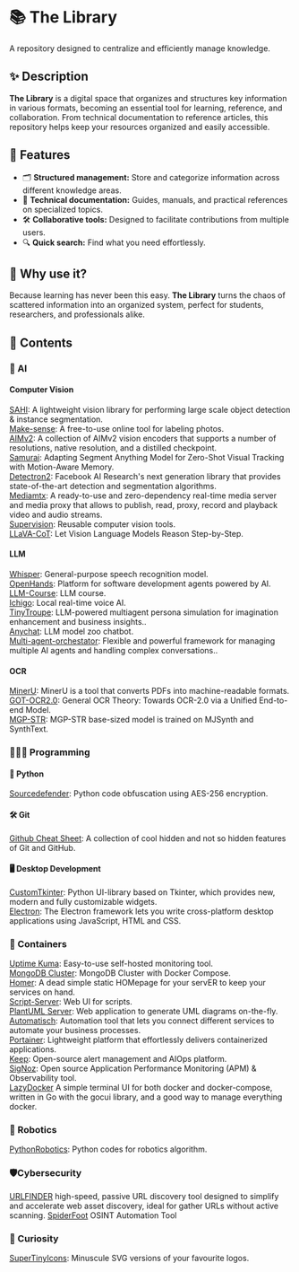 # 📚 The Library  
A repository designed to centralize and efficiently manage knowledge.  

## ✨ Description  
**The Library** is a digital space that organizes and structures key information in various formats, becoming an essential tool for learning, reference, and collaboration. From technical documentation to reference articles, this repository helps keep your resources organized and easily accessible.  

## 🚀 Features  
- 🗂️ **Structured management:** Store and categorize information across different knowledge areas.  
- 📖 **Technical documentation:** Guides, manuals, and practical references on specialized topics.  
- 🛠️ **Collaborative tools:** Designed to facilitate contributions from multiple users.  
- 🔍 **Quick search:** Find what you need effortlessly.  

## 🌟 Why use it?  
Because learning has never been this easy. **The Library** turns the chaos of scattered information into an organized system, perfect for students, researchers, and professionals alike.

## 📖 Contents

### 🧠 AI

#### Computer Vision
[SAHI](https://github.com/obss/sahi): A lightweight vision library for performing large scale object detection & instance segmentation. <br>
[Make-sense](https://github.com/SkalskiP/make-sense): A free-to-use online tool for labeling photos. <br>
[AIMv2](https://huggingface.co/collections/apple/aimv2-6720fe1558d94c7805f7688c): A collection of AIMv2 vision encoders that supports a number of resolutions, native resolution, and a distilled checkpoint. <br>
[Samurai](https://github.com/yangchris11/samurai): Adapting Segment Anything Model for Zero-Shot Visual Tracking with Motion-Aware Memory. <br>
[Detectron2](https://github.com/facebookresearch/detectron2): Facebook AI Research's next generation library that provides state-of-the-art detection and segmentation algorithms. <br>
[Mediamtx](https://github.com/bluenviron/mediamtx): A ready-to-use and zero-dependency real-time media server and media proxy that allows to publish, read, proxy, record and playback video and audio streams. <br>
[Supervision](https://github.com/roboflow/supervision): Reusable computer vision tools. <br>
[LLaVA-CoT](https://github.com/PKU-YuanGroup/LLaVA-CoT): Let Vision Language Models Reason Step-by-Step. <br>

#### LLM
[Whisper](https://github.com/openai/whisper): General-purpose speech recognition model. <br>
[OpenHands](https://github.com/All-Hands-AI/OpenHands): Platform for software development agents powered by AI. <br>
[LLM-Course](https://github.com/mlabonne/llm-course): LLM course. <br>
[Ichigo](https://github.com/homebrewltd/ichigo): Local real-time voice AI. <br>
[TinyTroupe](https://github.com/microsoft/TinyTroupe): LLM-powered multiagent persona simulation for imagination enhancement and business insights.. <br>
[Anychat](https://huggingface.co/spaces/akhaliq/anychat): LLM model zoo chatbot. <br>
[Multi-agent-orchestator](https://github.com/awslabs/multi-agent-orchestrator): Flexible and powerful framework for managing multiple AI agents and handling complex conversations.. <br>

#### OCR
[MinerU](https://github.com/opendatalab/MinerU): MinerU is a tool that converts PDFs into machine-readable formats. <br>
[GOT-OCR2.0](https://github.com/Ucas-HaoranWei/GOT-OCR2.0): General OCR Theory: Towards OCR-2.0 via a Unified End-to-end Model. <br>
[MGP-STR](https://huggingface.co/alibaba-damo/mgp-str-base): MGP-STR base-sized model is trained on MJSynth and SynthText. <br>

### 👨🏽‍💻 Programming

#### 🐍 Python
[Sourcedefender](https://pypi.org/project/sourcedefender/): Python code obfuscation using AES-256 encryption.

#### 🛠️ Git
[Github Cheat Sheet](https://github.com/luckypm/github-cheat-sheet): A collection of cool hidden and not so hidden features of Git and GitHub. <br>

#### 🖥️ Desktop Development
[CustomTkinter](https://github.com/TomSchimansky/CustomTkinter): Python UI-library based on Tkinter, which provides new, modern and fully customizable widgets. <br>
[Electron](https://github.com/electron/electron): The Electron framework lets you write cross-platform desktop applications using JavaScript, HTML and CSS. <br>

### 🚢 Containers

[Uptime Kuma](https://github.com/louislam/uptime-kuma): Easy-to-use self-hosted monitoring tool. <br>
[MongoDB Cluster](https://github.com/minhhungit/mongodb-cluster-docker-compose): MongoDB Cluster with Docker Compose. <br>
[Homer](https://github.com/bastienwirtz/homer): A dead simple static HOMepage for your servER to keep your services on hand. <br>
[Script-Server](https://github.com/bugy/script-server): Web UI for scripts. <br>
[PlantUML Server](https://github.com/plantuml/plantuml-server): Web application to generate UML diagrams on-the-fly. <br>
[Automatisch](https://github.com/automatisch/automatisch): Automation tool that lets you connect different services to automate your business processes. <br>
[Portainer](https://hub.docker.com/r/portainer/portainer): Lightweight platform that effortlessly delivers containerized applications. <br>
[Keep](https://github.com/keephq/keep): Open-source alert management and AIOps platform. <br>
[SigNoz](https://github.com/SigNoz/signoz): Open source Application Performance Monitoring (APM) & Observability tool. <br>
[LazyDocker](https://github.com/jesseduffield/lazydocker) A simple terminal UI for both docker and docker-compose, written in Go with the gocui library, and a good way to manage everything docker.

### 🤖 Robotics

[PythonRobotics](https://github.com/AtsushiSakai/PythonRobotics): Python codes for robotics algorithm.

### 🛡️Cybersecurity
[URLFINDER](https://github.com/projectdiscovery/urlfinder)  high-speed, passive URL discovery tool designed to simplify and accelerate web asset discovery, ideal for gather URLs without active scanning.
[SpiderFoot](https://github.com/smicallef/spiderfoot) OSINT Automation Tool

### 💭 Curiosity

[SuperTinyIcons](https://github.com/edent/SuperTinyIcons): Minuscule SVG versions of your favourite logos. <br>
